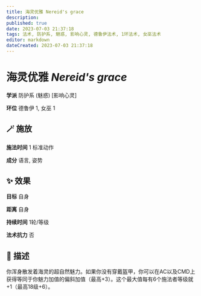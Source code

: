 ```yaml
---
title: 海灵优雅 Nereid's grace
description: 
published: true
date: 2023-07-03 21:37:18
tags: 法术, 防护系, 魅惑, 影响心灵, 德鲁伊法术, 1环法术, 女巫法术
editor: markdown
dateCreated: 2023-07-03 21:37:18
---
```


# **海灵优雅** *Nereid's grace*

**学派** 防护系 (魅惑) \[影响心灵\] 

**环位** 德鲁伊 1, 女巫 1

## 🪄 施放

**施法时间** 1 标准动作

**成分** 语言, 姿势

## ✨ 效果 

**目标** 自身 

**距离** 自身  

**持续时间** 1轮/等级 

**法术抗力** 否

## 📖 描述

你浑身散发着海灵的超自然魅力。如果你没有穿戴盔甲，你可以在AC以及CMD上获得等同于你魅力加值的偏斜加值（最高+3）。这个最大值每有6个施法者等级就+1（最高18级+6）。
    